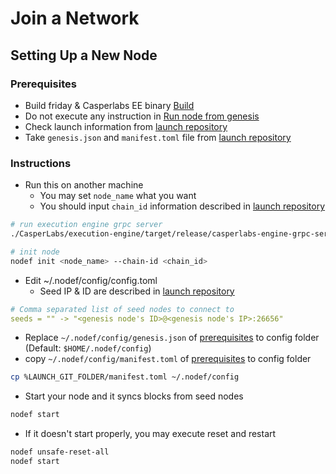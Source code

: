 # Join a Network

## Setting Up a New Node

### Prerequisites

* Build friday & Casperlabs EE binary [Build](build.md)
* Do not execute any instruction in [Run node from genesis](deploy-your-own-friday-testnet.md)
* Check launch information from [launch repository](https://github.com/hdac-io/launch)
* Take `genesis.json` and `manifest.toml` file from [launch repository](https://github.com/hdac-io/launch)

### Instructions

* Run this on another machine
  * You may set `node_name` what you want
  * You should input `chain_id` information described in [launch repository](https://github.com/hdac-io/launch)

```bash
# run execution engine grpc server
./CasperLabs/execution-engine/target/release/casperlabs-engine-grpc-server $HOME/.casperlabs/.casper-node.sock

# init node
nodef init <node_name> --chain-id <chain_id>
```

* Edit ~/.nodef/config/config.toml
  * Seed IP & ID are described in [launch repository](https://github.com/hdac-io/launch)

```yaml
# Comma separated list of seed nodes to connect to
seeds = "" -> "<genesis node's ID>@<genesis node's IP>:26656"
```

* Replace `~/.nodef/config/genesis.json` of [prerequisites](join-a-network.md#prerequisites) to config folder \(Default: `$HOME/.nodef/config`\)
* copy `~/.nodef/config/manifest.toml` of [prerequisites](join-a-network.md#prerequisites) to config folder

```bash
cp %LAUNCH_GIT_FOLDER/manifest.toml ~/.nodef/config
```

* Start your node and it syncs blocks from seed nodes

```bash
nodef start
```

* If it doesn't start properly, you may execute reset and restart

```bash
nodef unsafe-reset-all
nodef start
```



